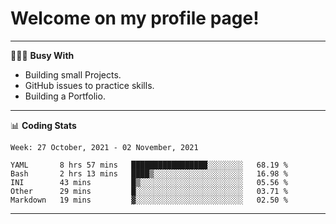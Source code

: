 # Welcome on my profile page!
<!-- print(("dralla"[::-1]+"s").capitalize()) -->

---
👨🏻‍💻 **Busy With**
* Building small Projects.
* GitHub issues to practice skills.
* Building a Portfolio.

---
📊 **Coding Stats**
<!--START_SECTION:waka-->
```text
Week: 27 October, 2021 - 02 November, 2021

YAML       8 hrs 57 mins   █████████████████░░░░░░░░   68.19 % 
Bash       2 hrs 13 mins   ████▒░░░░░░░░░░░░░░░░░░░░   16.98 % 
INI        43 mins         █▒░░░░░░░░░░░░░░░░░░░░░░░   05.56 % 
Other      29 mins         █░░░░░░░░░░░░░░░░░░░░░░░░   03.71 % 
Markdown   19 mins         ▓░░░░░░░░░░░░░░░░░░░░░░░░   02.50 % 
```
<!--END_SECTION:waka-->
---
